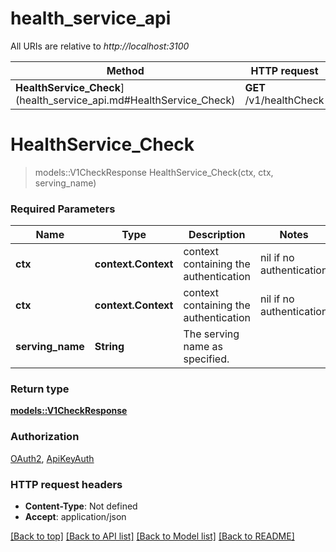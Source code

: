 # health_service_api

All URIs are relative to *http://localhost:3100*

Method | HTTP request | Description
------------- | ------------- | -------------
**HealthService_Check**](health_service_api.md#HealthService_Check) | **GET** /v1/healthCheck | 


# **HealthService_Check**
> models::V1CheckResponse HealthService_Check(ctx, ctx, serving_name)


### Required Parameters

Name | Type | Description  | Notes
------------- | ------------- | ------------- | -------------
 **ctx** | **context.Context** | context containing the authentication | nil if no authentication
 **ctx** | **context.Context** | context containing the authentication | nil if no authentication
  **serving_name** | **String**| The serving name as specified. | 

### Return type

[**models::V1CheckResponse**](v1CheckResponse.md)

### Authorization

[OAuth2](../README.md#OAuth2), [ApiKeyAuth](../README.md#ApiKeyAuth)

### HTTP request headers

 - **Content-Type**: Not defined
 - **Accept**: application/json

[[Back to top]](#) [[Back to API list]](../README.md#documentation-for-api-endpoints) [[Back to Model list]](../README.md#documentation-for-models) [[Back to README]](../README.md)

